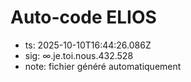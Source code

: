 # Auto-code ELIOS
- ts: 2025-10-10T16:44:26.086Z
- sig: ∞.je.toi.nous.432.528
- note: fichier généré automatiquement